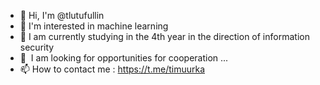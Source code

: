 - 👋 Hi, I'm @tlutufullin
- 👀 I'm interested in machine learning
- 🌱 I am currently studying in the 4th year in the direction of information security
- 💞 ️ I am looking for opportunities for cooperation ...
- 📫 How to contact me : https://t.me/timuurka
